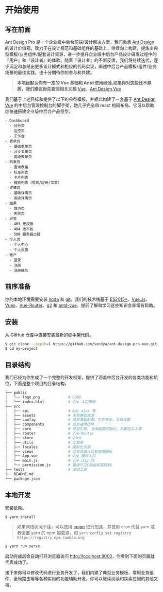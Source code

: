 # 开始使用

## 写在前面

Ant Design Pro 是一个企业级中后台前端/设计解决方案，我们秉承 [Ant Design](http://ant.design/) 的设计价值观，致力于在设计规范和基础组件的基础上，继续向上构建，提炼出典型模板/业务组件/配套设计资源，进一步提升企业级中后台产品设计研发过程中的『用户』和『设计者』的体验。随着『设计者』的不断反馈，我们将持续迭代，逐步沉淀和总结出更多设计模式和相应的代码实现，阐述中后台产品模板/组件/业务场景的最佳实践，也十分期待你的参与和共建。

> **本项目默认你有一定的 Vue 基础和 Antd 使用经验,如果你对这些还不熟悉，我们建议你先查阅相关文档** [Vue](https://cn.vuejs.org/)、[Ant Design Vue](https://vue.ant.design/)

我们基于上述目标和提供了以下的典型模板，并据此构建了一套基于 [Ant Design Vue](https://vue.ant.design) 的中后台管理控制台的脚手架，她几乎完全和 react 相同布局，它可以帮助你快速搭建企业级中后台产品原型。


```
- Dashboard
  - 分析页
  - 监控页
  - 工作台
- 表单页
  - 基础表单页
  - 分步表单页
  - 高级表单页
- 列表页
  - 查询表格
  - 标准列表
  - 卡片列表
  - 搜索列表（项目/应用/文章）
- 详情页
  - 基础详情页
  - 高级详情页
- 结果
  - 成功页
  - 失败页
- 异常
  - 403 无权限
  - 404 找不到
  - 500 服务器出错
- 个人页
  - 个人中心
  - 个人设置
- 帐户
  - 登录
  - 注册
  - 注册成功
```



## 前序准备

你的本地环境需要安装 [node](http://nodejs.org/) 和 [git](https://git-scm.com/)。我们的技术栈基于 [ES2015+](http://es6.ruanyifeng.com/)、[Vue.Js](https://vuejs.org/)、[Vuex](https://vuex.vuejs.org/)、[Vue-Router](https://router.vuejs.org/)、[g2](https://antv.alipay.com/zh-cn/g2/3.x/index.html) 和 [antd-vue](https://vue.ant.design/docs/vue/introduce-cn/)，提前了解和学习这些知识会非常有帮助。

## 安装

从 GitHub 仓库中直接安装最新的脚手架代码。

```bash
$ git clone --depth=1 https://github.com/sendya/ant-design-pro-vue.git my-project
$ cd my-project
```

## 目录结构

我们已经为你生成了一个完整的开发框架，提供了涵盖中后台开发的各类功能和坑位，下面是整个项目的目录结构。

```bash
├── public
│   └── logo.png             # LOGO
|   └── index.html           # Vue 入口模板
├── src
│   ├── api                  # Api ajax 等
│   ├── assets               # 本地静态资源
│   ├── config               # 项目基础配置，包含路由，全局设置
│   ├── components           # 业务通用组件
│   ├── core                 # 项目引导, 全局配置初始化，依赖包引入等
│   ├── router               # Vue-Router
│   ├── store                # Vuex
│   ├── utils                # 工具库
│   ├── locales              # 国际化资源
│   ├── views                # 业务页面入口和常用模板
│   ├── App.vue              # Vue 模板入口
│   └── main.js              # Vue 入口 JS
│   └── permission.js        # 路由守卫(路由权限控制)
├── tests                    # 测试工具
├── README.md
└── package.json
```

## 本地开发

安装依赖。

```bash
$ yarn install
```

> 如果网络状况不佳，可以使用 [cnpm](https://cnpmjs.org/) 进行加速，并使用 `cnpm` 代替 `yarn`
> 或者设置 yarn 的 npm 加载源，如 `yarn config set registry https://registry.npm.taobao.org`

```bash
$ yarn run serve
```

启动完成后会自动打开浏览器访问 [http://localhost:8000](http://localhost:8080)，你看到下面的页面就代表成功了。

接下来你可以修改代码进行业务开发了，我们内建了典型业务模板、常用业务组件、全局路由等等各种实用的功能辅助开发，你可以继续阅读和探索左侧的其他文档。
